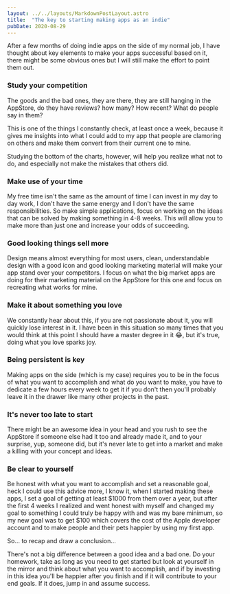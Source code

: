 ```yaml
---
layout: ../../layouts/MarkdownPostLayout.astro
title:  "The key to starting making apps as an indie"
pubDate: 2020-08-29
---
```


After a few months of doing indie apps on the side of my normal job, I have thought about key elements to make your apps successful based on it, there might be some obvious ones but I will still make the effort to point them out.

### Study your competition

The goods and the bad ones, they are there, they are still hanging in the AppStore, do they have reviews? how many? How recent? What do people say in them?

This is one of the things I constantly check, at least once a week, because it gives me insights into what I could add to my app that people are clamoring on others and make them convert from their current one to mine.

Studying the bottom of the charts, however, will help you realize what not to do, and especially not make the mistakes that others did.

### Make use of your time

My free time isn't the same as the amount of time I can invest in my day to day work, I don't have the same energy and I don't have the same responsibilities. So make simple applications, focus on working on the ideas that can be solved by making something in 4-8 weeks. This will allow you to make more than just one and increase your odds of succeeding.

### Good looking things sell more

Design means almost everything for most users, clean, understandable design with a good icon and good looking marketing material will make your app stand over your competitors. I focus on what the big market apps are doing for their marketing material on the AppStore for this one and focus on recreating what works for mine.

### Make it about something you love

We constantly hear about this, if you are not passionate about it, you will quickly lose interest in it. I have been in this situation so many times that you would think at this point I should have a master degree in it 😂, but it's true, doing what you love sparks joy.

### Being persistent is key

Making apps on the side (which is my case) requires you to be in the focus of what you want to accomplish and what do you want to make, you have to dedicate a few hours every week to get it if you don't then you'll probably leave it in the drawer like many other projects in the past.

### It's never too late to start

There might be an awesome idea in your head and you rush to see the AppStore if someone else had it too and already made it, and to your surprise, yup, someone did, but it's never late to get into a market and make a killing with your concept and ideas.

### Be clear to yourself

Be honest with what you want to accomplish and set a reasonable goal, heck I could use this advice more, I know it, when I started making these apps, I set a goal of getting at least $1000 from them over a year, but after the first 4 weeks I realized and went honest with myself and changed my goal to something I could truly be happy with and was my bare minimum, so my new goal was to get $100 which covers the cost of the Apple developer account and to make people and their pets happier by using my first app.

So... to recap and draw a conclusion...

There's not a big difference between a good idea and a bad one. Do your homework, take as long as you need to get started but look at yourself in the mirror and think about what you want to accomplish, and if by investing in this idea you'll be happier after you finish and if it will contribute to your end goals. If it does, jump in and assume success.
